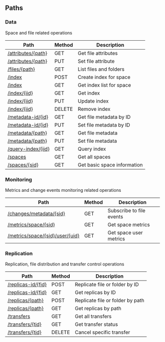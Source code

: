 
<a name="paths"></a>
## Paths

<a name="data_resource"></a>
### Data
Space and file related operations


|Path|Method|Description|
|---|---|---|
|[/attributes/{path}](operations/get_file_attributes.md)|GET|Get file attributes|
|[/attributes/{path}](operations/set_file_attribute.md)|PUT|Set file attribute|
|[/files/{path}](operations/list_files.md)|GET|List files and folders|
|[/index](operations/add_space_index.md)|POST|Create index for space|
|[/index](operations/get_space_indexes.md)|GET|Get index list for space|
|[/index/{iid}](operations/get_space_index.md)|GET|Get index|
|[/index/{iid}](operations/update_space_index.md)|PUT|Update index|
|[/index/{iid}](operations/remove_space_index.md)|DELETE|Remove index|
|[/metadata-id/{id}](operations/get_file_metadata_by_id.md)|GET|Get file metadata by ID|
|[/metadata-id/{id}](operations/set_file_metadata_by_id.md)|PUT|Set file metadata by ID|
|[/metadata/{path}](operations/get_file_metadata.md)|GET|Get file metadata|
|[/metadata/{path}](operations/set_file_metadata.md)|PUT|Set file metadata|
|[/query-index/{iid}](operations/query_space_indexes.md)|GET|Query index|
|[/spaces](operations/get_all_spaces.md)|GET|Get all spaces|
|[/spaces/{sid}](operations/get_space.md)|GET|Get basic space information|


<a name="monitoring_resource"></a>
### Monitoring
Metrics and change events monitoring related operations


|Path|Method|Description|
|---|---|---|
|[/changes/metadata/{sid}](operations/get_space_changes.md)|GET|Subscribe to file events|
|[/metrics/space/{sid}](operations/get_space_metrics.md)|GET|Get space metrics|
|[/metrics/space/{sid}/user/{uid}](operations/get_space_user_metrics.md)|GET|Get space user metrics|


<a name="replication_resource"></a>
### Replication
Replication, file distribution and transfer control operations


|Path|Method|Description|
|---|---|---|
|[/replicas-id/{fid}](operations/replicate_file_by_id.md)|POST|Replicate file or folder by ID|
|[/replicas-id/{fid}](operations/get_file_replicas_by_id.md)|GET|Get replicas by ID|
|[/replicas/{path}](operations/replicate_file.md)|POST|Replicate file or folder by path|
|[/replicas/{path}](operations/get_file_replicas.md)|GET|Get replicas by path|
|[/transfers](operations/get_all_transfers.md)|GET|Get all transfers|
|[/transfers/{tid}](operations/get_transfer_status.md)|GET|Get transfer status|
|[/transfers/{tid}](operations/cancel_transfer.md)|DELETE|Cancel specific transfer|



